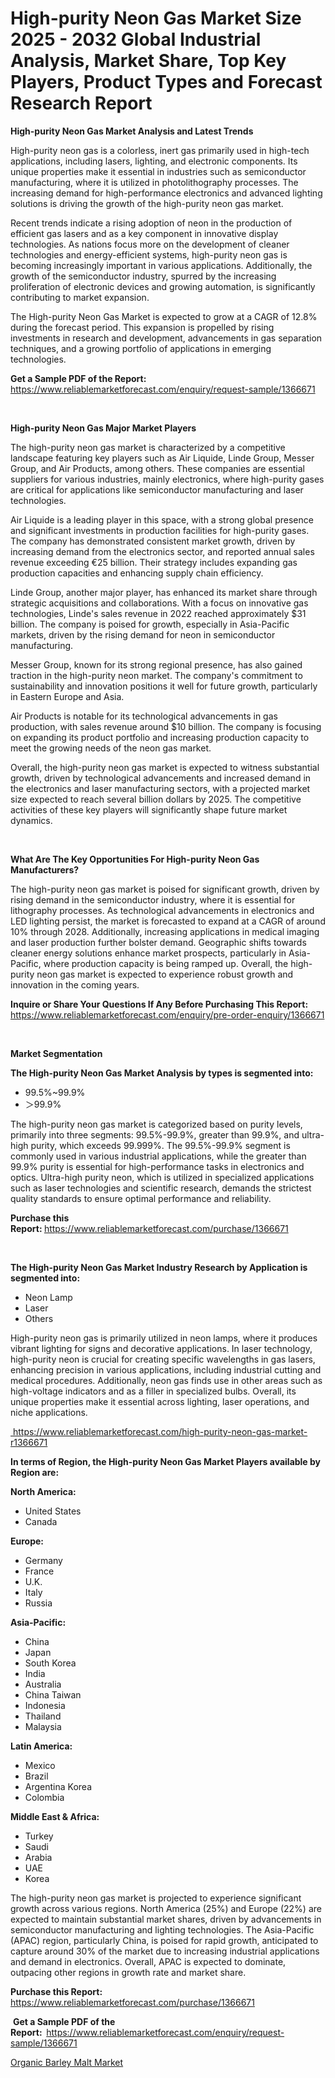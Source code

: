 <p><h1>High-purity Neon Gas Market Size 2025 - 2032 Global Industrial Analysis, Market Share, Top Key Players, Product Types and Forecast Research Report</h1></p><p><strong>High-purity Neon Gas Market Analysis and Latest Trends</strong></p>
<p><p>High-purity neon gas is a colorless, inert gas primarily used in high-tech applications, including lasers, lighting, and electronic components. Its unique properties make it essential in industries such as semiconductor manufacturing, where it is utilized in photolithography processes. The increasing demand for high-performance electronics and advanced lighting solutions is driving the growth of the high-purity neon gas market.</p><p>Recent trends indicate a rising adoption of neon in the production of efficient gas lasers and as a key component in innovative display technologies. As nations focus more on the development of cleaner technologies and energy-efficient systems, high-purity neon gas is becoming increasingly important in various applications. Additionally, the growth of the semiconductor industry, spurred by the increasing proliferation of electronic devices and growing automation, is significantly contributing to market expansion.</p><p>The High-purity Neon Gas Market is expected to grow at a CAGR of 12.8% during the forecast period. This expansion is propelled by rising investments in research and development, advancements in gas separation techniques, and a growing portfolio of applications in emerging technologies.</p></p>
<p><strong>Get a Sample PDF of the Report:&nbsp;</strong> <a href="https://www.reliablemarketforecast.com/enquiry/request-sample/1366671?utm_campaign=2284&utm_medium=2&utm_source=Github&utm_content=ia&utm_term=22032025&utm_id=high-purity-neon-gas">https://www.reliablemarketforecast.com/enquiry/request-sample/1366671</a></p>
<p>&nbsp;</p>
<p><strong>High-purity Neon Gas Major Market Players</strong></p>
<p><p>The high-purity neon gas market is characterized by a competitive landscape featuring key players such as Air Liquide, Linde Group, Messer Group, and Air Products, among others. These companies are essential suppliers for various industries, mainly electronics, where high-purity gases are critical for applications like semiconductor manufacturing and laser technologies.</p><p>Air Liquide is a leading player in this space, with a strong global presence and significant investments in production facilities for high-purity gases. The company has demonstrated consistent market growth, driven by increasing demand from the electronics sector, and reported annual sales revenue exceeding €25 billion. Their strategy includes expanding gas production capacities and enhancing supply chain efficiency.</p><p>Linde Group, another major player, has enhanced its market share through strategic acquisitions and collaborations. With a focus on innovative gas technologies, Linde's sales revenue in 2022 reached approximately $31 billion. The company is poised for growth, especially in Asia-Pacific markets, driven by the rising demand for neon in semiconductor manufacturing.</p><p>Messer Group, known for its strong regional presence, has also gained traction in the high-purity neon market. The company's commitment to sustainability and innovation positions it well for future growth, particularly in Eastern Europe and Asia.</p><p>Air Products is notable for its technological advancements in gas production, with sales revenue around $10 billion. The company is focusing on expanding its product portfolio and increasing production capacity to meet the growing needs of the neon gas market.</p><p>Overall, the high-purity neon gas market is expected to witness substantial growth, driven by technological advancements and increased demand in the electronics and laser manufacturing sectors, with a projected market size expected to reach several billion dollars by 2025. The competitive activities of these key players will significantly shape future market dynamics.</p></p>
<p>&nbsp;</p>
<p><strong>What Are The Key Opportunities For High-purity Neon Gas Manufacturers?</strong></p>
<p><p>The high-purity neon gas market is poised for significant growth, driven by rising demand in the semiconductor industry, where it is essential for lithography processes. As technological advancements in electronics and LED lighting persist, the market is forecasted to expand at a CAGR of around 10% through 2028. Additionally, increasing applications in medical imaging and laser production further bolster demand. Geographic shifts towards cleaner energy solutions enhance market prospects, particularly in Asia-Pacific, where production capacity is being ramped up. Overall, the high-purity neon gas market is expected to experience robust growth and innovation in the coming years.</p></p>
<p><strong>Inquire or Share Your Questions If Any Before Purchasing This Report:</strong> <a href="https://www.reliablemarketforecast.com/enquiry/pre-order-enquiry/1366671?utm_campaign=2284&utm_medium=2&utm_source=Github&utm_content=ia&utm_term=22032025&utm_id=high-purity-neon-gas">https://www.reliablemarketforecast.com/enquiry/pre-order-enquiry/1366671</a></p>
<p>&nbsp;</p>
<p><strong>Market Segmentation</strong></p>
<p><strong>The High-purity Neon Gas Market Analysis by types is segmented into:</strong></p>
<p><ul><li>99.5%~99.9%</li><li>＞99.9%</li></ul></p>
<p><p>The high-purity neon gas market is categorized based on purity levels, primarily into three segments: 99.5%-99.9%, greater than 99.9%, and ultra-high purity, which exceeds 99.999%. The 99.5%-99.9% segment is commonly used in various industrial applications, while the greater than 99.9% purity is essential for high-performance tasks in electronics and optics. Ultra-high purity neon, which is utilized in specialized applications such as laser technologies and scientific research, demands the strictest quality standards to ensure optimal performance and reliability.</p></p>
<p><strong>Purchase this Report:&nbsp;</strong><a href="https://www.reliablemarketforecast.com/purchase/1366671?utm_campaign=2284&utm_medium=2&utm_source=Github&utm_content=ia&utm_term=22032025&utm_id=high-purity-neon-gas">https://www.reliablemarketforecast.com/purchase/1366671</a></p>
<p>&nbsp;</p>
<p><strong>The High-purity Neon Gas Market Industry Research by Application is segmented into:</strong></p>
<p><ul><li>Neon Lamp</li><li>Laser</li><li>Others</li></ul></p>
<p><p>High-purity neon gas is primarily utilized in neon lamps, where it produces vibrant lighting for signs and decorative applications. In laser technology, high-purity neon is crucial for creating specific wavelengths in gas lasers, enhancing precision in various applications, including industrial cutting and medical procedures. Additionally, neon gas finds use in other areas such as high-voltage indicators and as a filler in specialized bulbs. Overall, its unique properties make it essential across lighting, laser operations, and niche applications.</p></p>
<p><a href="https://www.reliablemarketforecast.com/high-purity-neon-gas-market-r1366671?utm_campaign=2284&utm_medium=2&utm_source=Github&utm_content=ia&utm_term=22032025&utm_id=high-purity-neon-gas">&nbsp;https://www.reliablemarketforecast.com/high-purity-neon-gas-market-r1366671</a></p>
<p><strong>In terms of Region, the High-purity Neon Gas Market Players available by Region are:</strong></p>
<p>
    <p> <strong> North America: </strong>
        <ul>
            <li>United States</li>
            <li>Canada</li>
        </ul>
        </p> 
    <p> <strong> Europe: </strong>
        <ul>
            <li>Germany</li>
            <li>France</li>
            <li>U.K.</li>
            <li>Italy</li>
            <li>Russia</li>
        </ul>
        </p> 
    <p> <strong> Asia-Pacific: </strong>
        <ul>
            <li>China</li>
            <li>Japan</li>
            <li>South Korea</li>
            <li>India</li>
            <li>Australia</li>
            <li>China Taiwan</li>
            <li>Indonesia</li>
            <li>Thailand</li>
            <li>Malaysia</li>
        </ul>
        </p> 
    <p> <strong> Latin America: </strong>
        <ul>
            <li>Mexico</li>
            <li>Brazil</li>
            <li>Argentina Korea</li>
            <li>Colombia</li>
        </ul>
        </p> 
    <p> <strong> Middle East & Africa: </strong>
        <ul>
            <li>Turkey</li>
            <li>Saudi</li>
            <li>Arabia</li>
            <li>UAE</li>
            <li>Korea</li>
        </ul>
    </p>
    </p>
<p><p>The high-purity neon gas market is projected to experience significant growth across various regions. North America (25%) and Europe (22%) are expected to maintain substantial market shares, driven by advancements in semiconductor manufacturing and lighting technologies. The Asia-Pacific (APAC) region, particularly China, is poised for rapid growth, anticipated to capture around 30% of the market due to increasing industrial applications and demand in electronics. Overall, APAC is expected to dominate, outpacing other regions in growth rate and market share.</p></p>
<p><strong>Purchase this Report: </strong><a href="https://www.reliablemarketforecast.com/purchase/1366671?utm_campaign=2284&utm_medium=2&utm_source=Github&utm_content=ia&utm_term=22032025&utm_id=high-purity-neon-gas">https://www.reliablemarketforecast.com/purchase/1366671</a></p>
<p>&nbsp;<strong>Get a Sample PDF of the Report:&nbsp;&nbsp;</strong><a href="https://www.reliablemarketforecast.com/enquiry/request-sample/1366671?utm_campaign=2284&utm_medium=2&utm_source=Github&utm_content=ia&utm_term=22032025&utm_id=high-purity-neon-gas">https://www.reliablemarketforecast.com/enquiry/request-sample/1366671</a></p>
<p><strong></strong></p>
<p><p><a href="https://github.com/WashimHussain441/Market-Research-Report-List-2/blob/main/organic-barley-malt-market.md?utm_campaign=2284&utm_medium=2&utm_source=Github&utm_content=ia&utm_term=22032025&utm_id=high-purity-neon-gas">Organic Barley Malt Market</a></p></p>